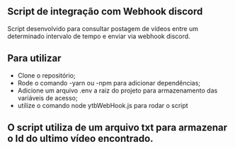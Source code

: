 ## Script de integração com Webhook discord
Script desenvolvido para consultar postagem de vídeos entre um determinado intervalo de tempo e enviar via webhook discord.
## Para utilizar
- Clone o repositório;
- Rode o comando -yarn ou -npm para adicionar dependências;
- Adicione um arquivo .env a raiz do projeto para armazenamento das variáveis de acesso;
- utilize o comando node ytbWebHook.js para rodar o script

## O script utiliza de um arquivo txt para armazenar o Id do ultimo vídeo encontrado.
